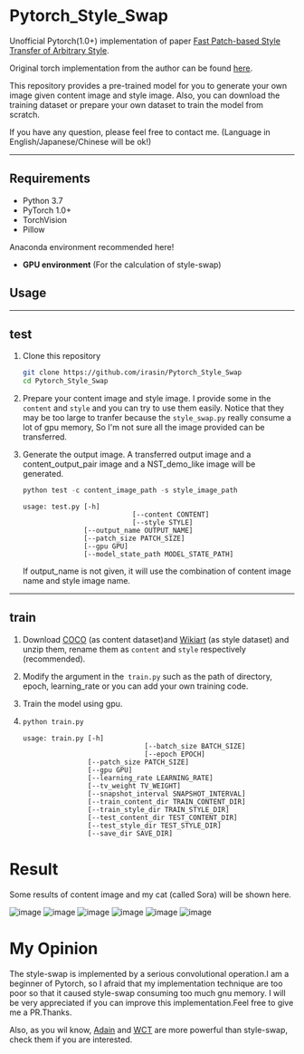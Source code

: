 # Pytorch_Style_Swap

Unofficial Pytorch(1.0+) implementation of paper [Fast Patch-based Style Transfer of Arbitrary Style](https://arxiv.org/abs/1612.04337).

Original torch implementation from the author can be found [here](https://github.com/rtqichen/style-swap).

This repository provides a pre-trained model for you to generate your own image given content image and style image. Also, you can download the training dataset or prepare your own dataset to train the model from scratch.

If you have any question, please feel free to contact me. (Language in English/Japanese/Chinese will be ok!)

------

## Requirements

- Python 3.7
- PyTorch 1.0+
- TorchVision
- Pillow

Anaconda environment recommended here!

- **GPU environment** (For the calculation of style-swap)



## Usage

------

## test

1. Clone this repository 

   ```bash
   git clone https://github.com/irasin/Pytorch_Style_Swap
   cd Pytorch_Style_Swap
   ```

2. Prepare your content image and style image. I provide some in the `content` and `style` and you can try to use them easily. Notice that they may be too large to tranfer because the `style_swap.py` really consume a lot of gpu memory, So I'm not sure all the image provided can be transferred.

3. Generate the output image. A transferred output image and a content_output_pair image and a NST_demo_like image will be generated.

   ```python
   python test -c content_image_path -s style_image_path
   ```

   ```
   usage: test.py [-h] 
   							  [--content CONTENT] 
   							  [--style STYLE]
                  [--output_name OUTPUT_NAME] 
                  [--patch_size PATCH_SIZE]
                  [--gpu GPU] 
                  [--model_state_path MODEL_STATE_PATH]
   
   ```

   If output_name is not given, it will use the combination of content image name and style image name.

------

## train

1. Download [COCO](http://cocodataset.org/#download) (as content dataset)and [Wikiart](https://www.kaggle.com/c/painter-by-numbers) (as style dataset) and unzip them, rename them as `content` and `style`  respectively (recommended).

2. Modify the argument in the` train.py` such as the path of directory, epoch, learning_rate or you can add your own training code.

3. Train the model using gpu.

4. ```python
   python train.py
   ```

   ```
   usage: train.py [-h] 
   								 [--batch_size BATCH_SIZE] 
   								 [--epoch EPOCH]
                   [--patch_size PATCH_SIZE] 
                   [--gpu GPU]
                   [--learning_rate LEARNING_RATE] 
                   [--tv_weight TV_WEIGHT]
                   [--snapshot_interval SNAPSHOT_INTERVAL]
                   [--train_content_dir TRAIN_CONTENT_DIR]
                   [--train_style_dir TRAIN_STYLE_DIR]
                   [--test_content_dir TEST_CONTENT_DIR]
                   [--test_style_dir TEST_STYLE_DIR] 
                   [--save_dir SAVE_DIR]
   ```

   

# Result

Some results of content image and my cat (called Sora) will be shown here.

![image](https://github.com/irasin/Pytorch_Style_Swap/blob/master/res/brad_pitt_en_campo_gris_demo.jpg)
![image](https://github.com/irasin/Pytorch_Style_Swap/blob/master/res/golden_gate_101308.jpg)
![image](https://github.com/irasin/Pytorch_Style_Swap/blob/master/res/golden_gate_hosi_demo.jpg)
![image](https://github.com/irasin/Pytorch_Style_Swap/blob/master/res/lenna_sketch_demo.jpg)
![image](https://github.com/irasin/Pytorch_Style_Swap/blob/master/res/neko_scene_de_rue_demo.jpg)
![image](https://github.com/irasin/Pytorch_Style_Swap/blob/master/res/neko_hosi_pair.jpg)



# My Opinion

The style-swap is implemented by a serious convolutional operation.I am a beginner of Pytorch, so I afraid that my implementation technique are too poor so that it caused  style-swap consuming too much gnu memory. I will be very appreciated if you can improve this implementation.Feel free to give me a PR.Thanks.


Also, as you wil know, [Adain](https://github.com/irasin/Pytorch_Adain_from_scratch) and [WCT](https://github.com/irasin/Pytorch_WCT) are more powerful than style-swap, check them if you are interested.

